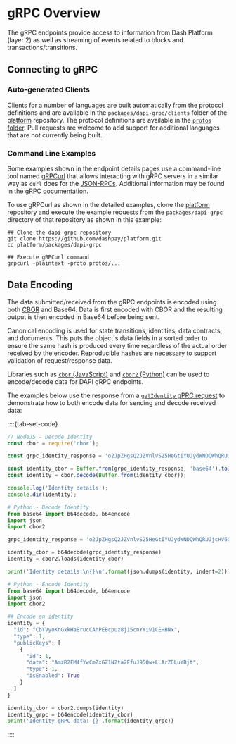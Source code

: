 # gRPC Overview

The gRPC endpoints provide access to information from Dash Platform (layer 2) as well as streaming of events related to blocks and transactions/transitions.

## Connecting to gRPC

### Auto-generated Clients

Clients for a number of languages are built automatically from the protocol definitions and are available in the `packages/dapi-grpc/clients` folder of the [platform](https://github.com/dashpay/platform/tree/master/packages/dapi-grpc/clients) repository. The protocol definitions are available in the [`protos` folder](https://github.com/dashpay/platform/tree/master/packages/dapi-grpc/protos). Pull requests are welcome to add support for additional languages that are not currently being built.

### Command Line Examples

Some examples shown in the endpoint details pages use a command-line tool named [gRPCurl](https://github.com/fullstorydev/grpcurl) that allows interacting with gRPC servers in a similar way as `curl` does for the [JSON-RPCs](../reference/dapi-endpoints-json-rpc-endpoints.md). Additional information may be found in the [gRPC documentation](https://grpc.io/docs/guides/).

To use gRPCurl as shown in the detailed examples, clone the [platform](https://github.com/dashevo/platform/) repository and execute the example requests from the `packages/dapi-grpc` directory of that repository as shown in this example:

```shell
## Clone the dapi-grpc repository
git clone https://github.com/dashpay/platform.git
cd platform/packages/dapi-grpc

## Execute gRPCurl command
grpcurl -plaintext -proto protos/...
```

## Data Encoding

The data submitted/received from the gRPC endpoints is encoded using both [CBOR](https://tools.ietf.org/html/rfc7049) and Base64. Data is first encoded with CBOR and the resulting output is then encoded in Base64 before being sent. 

Canonical encoding is used for state transitions, identities, data contracts, and documents. This puts the object's data fields in a sorted order to ensure the same hash is produced every time regardless of the actual order received by the encoder. Reproducible hashes are necessary to support validation of request/response data.

Libraries such as [`cbor` (JavaScript)](https://www.npmjs.com/package/cbor) and [`cbor2` (Python)](https://pypi.org/project/cbor2/) can be used to encode/decode data for DAPI gRPC endpoints.

The examples below use the response from a [`getIdentity` gPRC request](../reference/dapi-endpoints-platform-endpoints.md#getidentity) to demonstrate how to both encode data for sending and decode received data:

::::{tab-set-code}

```javascript NodeJS - Decode Identity
// NodeJS - Decode Identity
const cbor = require('cbor');

const grpc_identity_response = 'o2JpZHgsQ2JZVnlvS25HeGtIYUJydWNDQWhQRUJjcHV6OGoxNWNuWVlpdjFDRUhCTnhkdHlwZQFqcHVibGljS2V5c4GkYmlkAWRkYXRheCxBbXpSMkZNNGZZd0NtWnhHWjFOMnRhMkZmdUo5NU93K0xMQXJaREx1WUJqdGR0eXBlAWlpc0VuYWJsZWT1'

const identity_cbor = Buffer.from(grpc_identity_response, 'base64').toJSON();
const identity = cbor.decode(Buffer.from(identity_cbor));

console.log('Identity details');
console.dir(identity);
```
```python Python - Decode Identity
# Python - Decode Identity
from base64 import b64decode, b64encode
import json
import cbor2

grpc_identity_response = 'o2JpZHgsQ2JZVnlvS25HeGtIYUJydWNDQWhQRUJjcHV6OGoxNWNuWVlpdjFDRUhCTnhkdHlwZQFqcHVibGljS2V5c4GkYmlkAWRkYXRheCxBbXpSMkZNNGZZd0NtWnhHWjFOMnRhMkZmdUo5NU93K0xMQXJaREx1WUJqdGR0eXBlAWlpc0VuYWJsZWT1'

identity_cbor = b64decode(grpc_identity_response)
identity = cbor2.loads(identity_cbor)

print('Identity details:\n{}\n'.format(json.dumps(identity, indent=2)))
```
```python Python - Encode Identity
# Python - Encode Identity
from base64 import b64decode, b64encode
import json
import cbor2

## Encode an identity
identity = {
  "id": "CbYVyoKnGxkHaBrucCAhPEBcpuz8j15cnYYiv1CEHBNx",  
  "type": 1,
  "publicKeys": [
    {
      "id": 1,
      "data": "AmzR2FM4fYwCmZxGZ1N2ta2FfuJ95Ow+LLArZDLuYBjt",
      "type": 1,
      "isEnabled": True
    }
  ]
}

identity_cbor = cbor2.dumps(identity)
identity_grpc = b64encode(identity_cbor)
print('Identity gRPC data: {}'.format(identity_grpc))
```

::::
